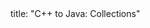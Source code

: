 <frontmatter>
title: "C++ to Java: Collections"
</frontmatter>

<include src="navbar.md" boilerplate />

<include src="container-inPage-asFlat.md" boilerplate />